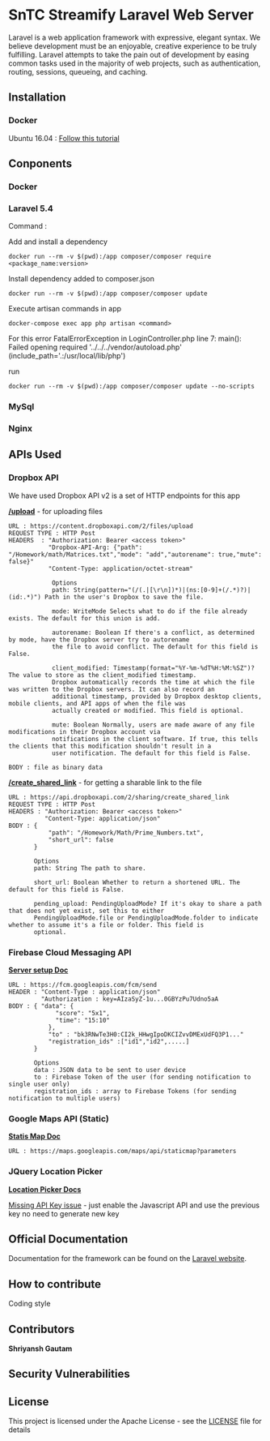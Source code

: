 # SnTC Streamify Laravel Web Server

Laravel is a web application framework with expressive, elegant syntax. We believe development must be an enjoyable, creative experience to be truly fulfilling. Laravel attempts to take the pain out of development by easing common tasks used in the majority of web projects, such as authentication, routing, sessions, queueing, and caching.

## Installation
### Docker

Ubuntu 16.04 : [Follow this tutorial](https://www.digitalocean.com/community/tutorials/how-to-install-and-use-docker-on-ubuntu-16-04)

## Conponents
### Docker
### Laravel 5.4

Command :

Add and install a dependency
```
docker run --rm -v $(pwd):/app composer/composer require <package_name:version>
```

Install dependency added to composer.json
```
docker run --rm -v $(pwd):/app composer/composer update
```

Execute artisan commands in app
```
docker-compose exec app php artisan <command>
```
For this error
FatalErrorException in LoginController.php line 7:
main(): Failed opening required '../../../vendor/autoload.php' (include_path='.:/usr/local/lib/php')

run
```
docker run --rm -v $(pwd):/app composer/composer update --no-scripts
```
### MySql
### Nginx

## APIs Used
### Dropbox API
We have used Dropbox API v2 is a set of HTTP endpoints for this app

**[/upload](https://www.dropbox.com/developers/documentation/http/documentation#files-upload)** - for uploading files

```
URL : https://content.dropboxapi.com/2/files/upload
REQUEST TYPE : HTTP Post
HEADERS  : "Authorization: Bearer <access token>"
           "Dropbox-API-Arg: {"path": "/Homework/math/Matrices.txt","mode": "add","autorename": true,"mute": false}"
           "Content-Type: application/octet-stream"

            Options
            path: String(pattern="(/(.|[\r\n])*)|(ns:[0-9]+(/.*)?)|(id:.*)") Path in the user's Dropbox to save the file.

            mode: WriteMode Selects what to do if the file already exists. The default for this union is add.

            autorename: Boolean If there's a conflict, as determined by mode, have the Dropbox server try to autorename
            the file to avoid conflict. The default for this field is False.

            client_modified: Timestamp(format="%Y-%m-%dT%H:%M:%SZ")? The value to store as the client_modified timestamp.  
            Dropbox automatically records the time at which the file was written to the Dropbox servers. It can also record an
            additional timestamp, provided by Dropbox desktop clients, mobile clients, and API apps of when the file was
            actually created or modified. This field is optional.

            mute: Boolean Normally, users are made aware of any file modifications in their Dropbox account via
            notifications in the client software. If true, this tells the clients that this modification shouldn't result in a
            user notification. The default for this field is False.

BODY : file as binary data

```

**[/create_shared_link](https://www.dropbox.com/developers/documentation/http/documentation#sharing-create_shared_link)** - for getting a sharable link to the file

```
URL : https://api.dropboxapi.com/2/sharing/create_shared_link
REQUEST TYPE : HTTP Post
HEADERS : "Authorization: Bearer <access token>"
          "Content-Type: application/json"
BODY : {
           "path": "/Homework/Math/Prime_Numbers.txt",
           "short_url": false
       }

       Options
       path: String The path to share.

       short_url: Boolean Whether to return a shortened URL. The default for this field is False.

       pending_upload: PendingUploadMode? If it's okay to share a path that does not yet exist, set this to either
       PendingUploadMode.file or PendingUploadMode.folder to indicate whether to assume it's a file or folder. This field is
       optional.
```

### Firebase Cloud Messaging API

**[Server setup Doc](https://firebase.google.com/docs/cloud-messaging/server)**

```
URL : https://fcm.googleapis.com/fcm/send
HEADER : "Content-Type : application/json"
         "Authorization : key=AIzaSyZ-1u...0GBYzPu7Udno5aA
BODY : { "data": {
             "score": "5x1",
             "time": "15:10"
           },
           "to" : "bk3RNwTe3H0:CI2k_HHwgIpoDKCIZvvDMExUdFQ3P1..."
           "registration_ids" :["id1","id2",.....]
       }

       Options
       data : JSON data to be sent to user device
       to : Firebase Token of the user (for sending notification to single user only)
       registration_ids : array to Firebase Tokens (for sending notification to multiple users)

```

### Google Maps API (Static)

**[Statis Map Doc](https://developers.google.com/maps/documentation/static-maps/intro)**
```
URL : https://maps.googleapis.com/maps/api/staticmap?parameters
```

### JQuery Location Picker

**[Location Picker Docs](http://logicify.github.io/jquery-locationpicker-plugin/)**

[Missing API Key issue](https://github.com/Logicify/jquery-locationpicker-plugin/issues/85) - just enable the Javascript API and use the previous key no need to generate new key

## Official Documentation

Documentation for the framework can be found on the [Laravel website](http://laravel.com/docs).

## How to contribute
Coding style

## Contributors

**Shriyansh Gautam**

## Security Vulnerabilities

## License

This project is licensed under the Apache License - see the [LICENSE](LICENSE.txt) file for details
